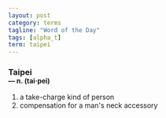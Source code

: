 ```yaml
---
layout: post
category: terms
tagline: "Word of the Day"
tags: [alpha_t]
term: taipei
---
```


<h3>Taipei<br/> <small>&mdash; n. (tai<span>&middot;</span>pei)</small></h3>
<p><ol><li>a take-charge kind of person</li>
<li>compensation for a man's neck accessory</li>
</ol></p>
